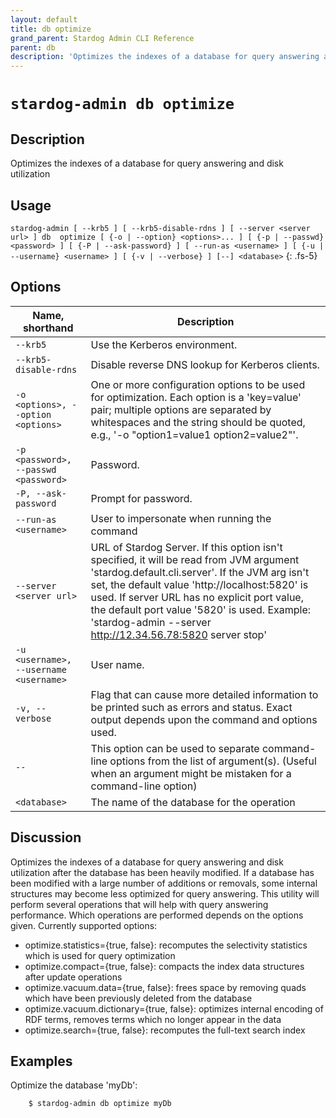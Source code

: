 ```yaml
---
layout: default
title: db optimize
grand_parent: Stardog Admin CLI Reference
parent: db
description: 'Optimizes the indexes of a database for query answering and disk utilization'
---
```


#  `stardog-admin db optimize` 
## Description
Optimizes the indexes of a database for query answering and disk utilization<br>
## Usage
`stardog-admin [ --krb5 ] [ --krb5-disable-rdns ] [ --server <server url> ] db  optimize [ {-o | --option} <options>... ] [ {-p | --passwd} <password> ] [ {-P | --ask-password} ] [ --run-as <username> ] [ {-u | --username} <username> ] [ {-v | --verbose} ] [--] <database>`
{: .fs-5}
## Options

Name, shorthand | Description 
---|---
`--krb5` | Use the Kerberos environment.
`--krb5-disable-rdns` | Disable reverse DNS lookup for Kerberos clients.
`-o <options>, --option <options>` | One or more configuration options to be used for optimization. Each option is a 'key=value' pair; multiple options are separated by whitespaces and the string should be quoted, e.g., '-o "option1=value1 option2=value2"'. 
`-p <password>, --passwd <password>` | Password.
`-P, --ask-password` | Prompt for password.
`--run-as <username>` | User to impersonate when running the command
`--server <server url>` | URL of Stardog Server. If this option isn't specified, it will be read from JVM argument 'stardog.default.cli.server'. If the JVM arg isn't set, the default value 'http://localhost:5820' is used. If server URL has no explicit port value, the default port value '5820' is used.  Example: 'stardog-admin --server http://12.34.56.78:5820 server stop' 
`-u <username>, --username <username>` | User name.
`-v, --verbose` | Flag that can cause more detailed information to be printed such as errors and status. Exact output depends upon the command and options used.
`--` | This option can be used to separate command-line options from the list of argument(s). (Useful when an argument might be mistaken for a command-line option)
`<database>` | The name of the database for the operation

## Discussion
Optimizes the indexes of a database for query answering and disk utilization after the database has been heavily modified. If a database has been modified with a large number of additions or removals, some internal structures may become less optimized for query answering. This utility will perform several operations that will help with query answering performance. Which operations are performed depends on the options given. Currently supported options:
 * optimize.statistics={true, false}: recomputes the selectivity statistics which is used for query optimization
 * optimize.compact={true, false}: compacts the index data structures after update operations
 * optimize.vacuum.data={true, false}: frees space by removing quads which have been previously deleted from the database
 * optimize.vacuum.dictionary={true, false}: optimizes internal encoding of RDF terms, removes terms which no longer appear in the data
 * optimize.search={true, false}: recomputes the full-text search index

## Examples
Optimize the database 'myDb':
```bash
    $ stardog-admin db optimize myDb
```

